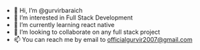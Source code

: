 - 👋 Hi, I’m @gurvirbaraich
- 👀 I’m interested in Full Stack Development
- 🌱 I’m currently learning react native
- 💞️ I’m looking to collaborate on any full stack project
- 📫 You can reach me by email to officialgurvir2007@gmail.com

<!---
gurvirbaraich/gurvirbaraich is a ✨ special ✨ repository because its `README.md` (this file) appears on your GitHub profile.
You can click the Preview link to take a look at your changes.
--->
